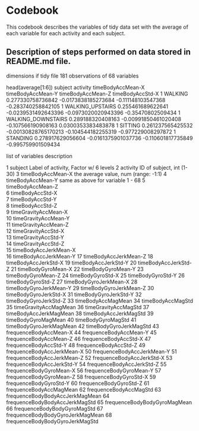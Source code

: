 # Codebook
This codebook describes the variables of tidy data set with the average of each variable for each activity and each subject.


## Description of steps performed on data stored in README.md file.

dimensions if tidy file
181 observations of 68 variables

head(average[1:6])
subject           activity timeBodyAccMean-X    timeBodyAccMean-Y   timeBodyAccMean-Z   timeBodyAccStd-X
       1            WALKING 0.277330758736842  -0.0173838185273684  -0.111148103547368 -0.283740258842105
       1   WALKING_UPSTAIRS 0.255461689622641  -0.0239531492643396 -0.0973020020943396  -0.35470802509434
       1 WALKING_DOWNSTAIRS 0.289188320408163 -0.00991850461020408  -0.107566190908163 0.0300353383483878
       1            SITTING 0.261237565425532 -0.00130828765170213  -0.104544182255319 -0.977229008297872
       1           STANDING 0.278917629056604  -0.0161375901037736  -0.110601817735849 -0.995759901509434
       

list of variables                       description

1  subject                              Label of activity, Factor w/ 6 levels
2  activity                             ID of subject, int (1-30)
3  timeBodyAccMean-X                    the average value, num (range: -1:1)
4  timeBodyAccMean-Y                    same as above for variable 1 - 68
5  timeBodyAccMean-Z                    
6  timeBodyAccStd-X                     
7  timeBodyAccStd-Y                   
8  timeBodyAccStd-Z                    
9  timeGravityAccMean-X               
10 timeGravityAccMean-Y                 
11 timeGravityAccMean-Z                 
12 timeGravityAccStd-X                 
13 timeGravityAccStd-Y                  
14 timeGravityAccStd-Z                  
15 timeBodyAccJerkMean-X                
16 timeBodyAccJerkMean-Y 
17 timeBodyAccJerkMean-Z 
18 timeBodyAccJerkStd-X
19 timeBodyAccJerkStd-Y 
20 timeBodyAccJerkStd-Z 
21 timeBodyGyroMean-X 
22 timeBodyGyroMean-Y 
23 timeBodyGyroMean-Z 
24 timeBodyGyroStd-X
25 timeBodyGyroStd-Y 
26 timeBodyGyroStd-Z 
27 timeBodyGyroJerkMean-X 
28 timeBodyGyroJerkMean-Y 
29 timeBodyGyroJerkMean-Z
30 timeBodyGyroJerkStd-X 
31 timeBodyGyroJerkStd-Y 
32 timeBodyGyroJerkStd-Z 
33 timeBodyAccMagMean 
34 timeBodyAccMagStd
35 timeGravityAccMagMean 
36 timeGravityAccMagStd 
37 timeBodyAccJerkMagMean 
38 timeBodyAccJerkMagStd 
39 timeBodyGyroMagMean
40 timeBodyGyroMagStd 
41 timeBodyGyroJerkMagMean 
42 timeBodyGyroJerkMagStd 
43 frequenceBodyAccMean-X 
44 frequenceBodyAccMean-Y
45 frequenceBodyAccMean-Z 
46 frequenceBodyAccStd-X 
47 frequenceBodyAccStd-Y 
48 frequenceBodyAccStd-Z 
49 frequenceBodyAccJerkMean-X
50 frequenceBodyAccJerkMean-Y 
51 frequenceBodyAccJerkMean-Z 
52 frequenceBodyAccJerkStd-X 
53 frequenceBodyAccJerkStd-Y
54 frequenceBodyAccJerkStd-Z 
55 frequenceBodyGyroMean-X 
56 frequenceBodyGyroMean-Y 
57 frequenceBodyGyroMean-Z 
58 frequenceBodyGyroStd-X
59 frequenceBodyGyroStd-Y 
60 frequenceBodyGyroStd-Z 
61 frequenceBodyAccMagMean 
62 frequenceBodyAccMagStd
63 frequenceBodyBodyAccJerkMagMean 
64 frequenceBodyBodyAccJerkMagStd 
65 frequenceBodyBodyGyroMagMean 
66 frequenceBodyBodyGyroMagStd
67 frequenceBodyBodyGyroJerkMagMean 
68 frequenceBodyBodyGyroJerkMagStd
